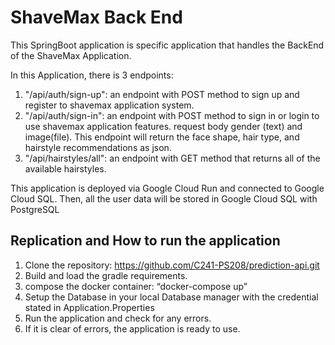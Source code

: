 
# ShaveMax Back End

This SpringBoot application is specific application that handles the BackEnd of the ShaveMax Application.

In this Application, there is 3 endpoints:
1. "/api/auth/sign-up": an endpoint with POST method to sign up and register to shavemax application system.
2. "/api/auth/sign-in": an endpoint with POST method to sign in or login to use shavemax application features.
request body gender (text) and image(file). This endpoint will return the face shape, hair type, and hairstyle recommendations as json.
3. "/api/hairstyles/all": an endpoint with GET method that returns all of the available hairstyles.

This application is deployed via Google Cloud Run and connected to Google Cloud SQL. Then, all the user data will be stored in Google Cloud SQL with PostgreSQL

## Replication and How to run the application
1. Clone the repository: https://github.com/C241-PS208/prediction-api.git
2. Build and load the gradle requirements.
3. compose the docker container: “docker-compose up”
4. Setup the Database in your local Database manager with the credential stated in Application.Properties
5. Run the application and check for any errors.
6. If it is clear of errors, the application is ready to use.




